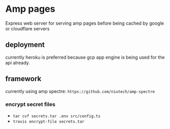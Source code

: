# Amp pages

Express web server for serving amp pages before being cached by google or cloudflare servers

## deployment

currently heroku is preferred because gcp app engine is being used for the api already.

## framework

currently using amp spectre: `https://github.com/niutech/amp-spectre`

### encrypt secret files

- `tar cvf secrets.tar .env src/config.ts`
- `travis encrypt-file secrets.tar`
